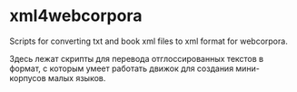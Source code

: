 # xml4webcorpora
Scripts for converting txt and book xml files to xml format for webcorpora.  

Здесь лежат скрипты для перевода отглоссированных текстов в формат, с которым умеет работать движок для создания мини-корпусов малых языков.
